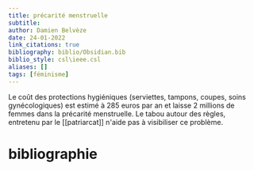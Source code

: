 ```yaml
---
title: précarité menstruelle
subtitle:
author: Damien Belvèze
date: 24-01-2022
link_citations: true
bibliography: biblio/Obsidian.bib
biblio_style: csl\ieee.csl
aliases: []
tags: [féminisme]
---
```


Le coût des protections hygiéniques (serviettes, tampons, coupes, soins gynécologiques) est estimé à 285 euros par an et laisse 2 millions de femmes dans la précarité menstruelle. 
Le tabou autour des règles, entretenu par le [[patriarcat]] n'aide pas à visibiliser ce problème. 






# bibliographie

